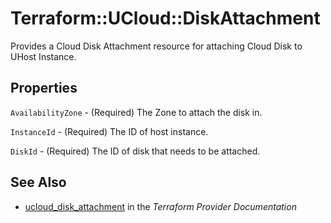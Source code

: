 # Terraform::UCloud::DiskAttachment

Provides a Cloud Disk Attachment resource for attaching Cloud Disk to UHost Instance.

## Properties

`AvailabilityZone` - (Required) The Zone to attach the disk in.

`InstanceId` - (Required) The ID of host instance.

`DiskId` - (Required) The ID of disk that needs to be attached.


## See Also

* [ucloud_disk_attachment](https://www.terraform.io/docs/providers/ucloud/r/disk_attachment.html) in the _Terraform Provider Documentation_